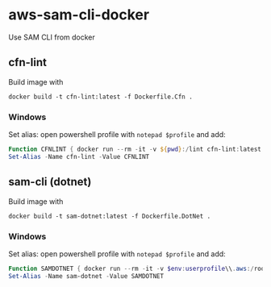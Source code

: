 # aws-sam-cli-docker
Use SAM CLI from docker

## cfn-lint
Build image with

`
docker build -t cfn-lint:latest -f Dockerfile.Cfn . 
`

### Windows
Set alias: open powershell profile with `notepad $profile` and add:

```powershell
Function CFNLINT { docker run --rm -it -v ${pwd}:/lint cfn-lint:latest cfn-lint $args }
Set-Alias -Name cfn-lint -Value CFNLINT
```

## sam-cli (dotnet)
Build image with

`
docker build -t sam-dotnet:latest -f Dockerfile.DotNet . 
`

### Windows
Set alias: open powershell profile with `notepad $profile` and add:

```powershell
Function SAMDOTNET { docker run --rm -it -v $env:userprofile\\.aws:/root/.aws -v ${pwd}:/sam-dotnet sam-dotnet:latest sam $args }
Set-Alias -Name sam-dotnet -Value SAMDOTNET
```
